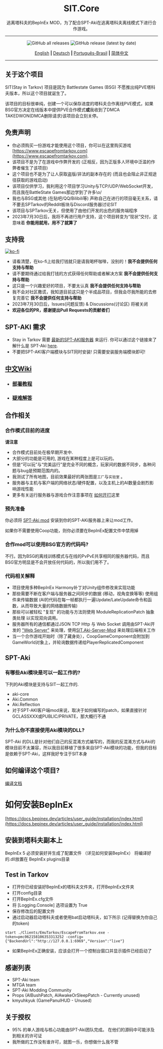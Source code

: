 
<div align=center style="text-align: center">
<h1 style="text-align: center"> SIT.Core </h1>
逃离塔科夫的BepInEx MOD，为了配合SPT-Aki在逃离塔科夫离线模式下进行合作游戏。
</div>

---

<div align=center>

![GitHub all releases](https://img.shields.io/github/downloads/paulov-t/SIT.Core/total) ![GitHub release (latest by date)](https://img.shields.io/github/downloads/paulov-t/SIT.Core/latest/total)

[English](README.md) **|** [Deutsch](README_DE.md) **|** [Português-Brasil](README_PO.md) **|** [简体中文](README_CN.md)
</div>

---
## 关于这个项目

SIT(Stay in Tarkov) 项目是因为 Battlestate Games (BSG) 不愿推出纯PVE塔科夫版本，所以这个项目就诞生了。

该项目的目标很单纯，创建一个可以保存进度的塔科夫合作离线PVE模式，如果BSG官方决定在线版本中提供PVE合作模式**或**我收到了DMCA TAKEDWON(DMCA删除请求)该项目会立刻关停。

## 免责声明

* 你必须购买一份游戏才能使用这个项目，你可以在这里购买游戏[https://www.escapefromtarkov.com](https://www.escapefromtarkov.com). 
* 该项目不是为了在游戏中作弊开发的 (正相反，因为正版多人环境中泛滥的作弊者催生了该项目)
* 这个项目也不是为了让人获取盗版/非法的副本存在的 (而且也会阻止非正规途径获取的游戏启动)
* 该项目仅供学习，我利用这个项目学习Unity与TCP/UDP/WebSocket开发，而且我在BattleState Games那边学到了许多\o/
* 我也与BSG或其他 (在贴吧/QQ/Bilibili等) 声称自己在进行的项目毫无关系，请不要去SPTarkov的Reddit板块与Discord服务器讨论SIT
* 该项目与SPTarkov无关，但使用了由他们开发的出色的服务端程序
* 2023年7月30日后，我将不再进行用户支持，这个项目转变为“现状”交付，这意味着 **你能用就用，用不了就算了**

## 支持我

[![ko-fi](https://ko-fi.com/img/githubbutton_sm.svg)](https://ko-fi.com/N4N2IQ7YJ)
* 请看清楚，在ko-fi上给我打钱就只是请我喝杯咖啡，没别的！**我不会提供任何支持与帮助** 
* 请不要期待通过给我打钱的方式获得任何帮助或者解决方案 **我不会提供任何支持与帮助** 
* 这只是一个兴趣爱好的项目，不要太认真 **我不会提供任何支持与帮助**
* 我不会对社区撒谎，我知道目前这只是个半成品项目，但我会尽我所能的去修复完善它 **我不会提供任何支持与帮助**
* 2023年7月30日后，Issues(问题反馈) & Discussions(讨论区) 将被关闭
* __欢迎各位的PR，感谢提出Pull Requests的贡献者们__

## SPT-AKI 需求
* Stay in Tarkov 需要 [最新的SPT-AKI服务器](https://dev.sp-tarkov.com/SPT-AKI/Server) 来运行. 你可以通过这个链接来了解什么是 SPT-Aki [here](https://www.sp-tarkov.com/).
* 不要把SPT-AKI客户端模块与SIT同时安装! 只需要安装服务端模块即可!

## [中文Wiki](https://github.com/paulov-t/SIT.Core/wiki/%E4%BB%8B%E7%BB%8D(Intro)-Home)
  - ### [部署教程](https://github.com/paulov-t/SIT.Core/wiki/%E9%80%9A%E5%B8%B8%E9%83%A8%E7%BD%B2%E6%96%B9%E5%BC%8F-SETUP-STANDARD)
  - ### [疑难解答](https://github.com/paulov-t/SIT.Core/wiki/%E7%96%91%E9%9A%BE%E8%A7%A3%E7%AD%94-FAQs)

## 合作相关

### 合作模式目前的进度
**请注意**
* 合作模式目前处在极早期开发中. 
* 大部分的功能是可用的, 游戏在某种程度上是可以玩的。
* 但是“可以玩”与“完美运行”是完全不同的概念，玩家间的数据不同步，各种问题与bug是预期范围内的。
* 我测试了所有地图，目前效果最好的两张图是`工厂`与`实验室` 。
* 服务器与主机与客户端的网络状态/硬件配置，以及主机上的AI数量会剧烈影响游戏性能
* 更多有关运行服务器与游戏合作注意事项在 [如何开打](https://github.com/paulov-t/SIT.Core/wiki/%E5%BC%80%E5%A7%8B%E4%B8%80%E5%9C%BA%E6%B8%B8%E6%88%8F-HOSTING)这里

### 预先准备
你必须将 [SPT-Aki mod](https://github.com/paulov-t/SIT.Aki-Server-Mod) 安装到你的SPT-AKi服务器上来让mod工作。

如果你不需要使用Coop功能，则你必须要在BepInEx配置文件中禁用掉


### 合作mod可以使用BSG官方的代码吗?
不行。因为BSG的离线训练模式与在线的PvPvE共享相同的服务器代码，而且BSG官方明显是不会开放任何代码的，所以我们用不了。

### 代码相关解释
- 项目使用多种BepInEx Harmony补丁对Unity组件修改来实现功能
- 那些需要不断在客户端与服务器之间同步的数据 (移动，视角变换等等) 使用组件来传输数据 (AI的代码在每一帧都执行一遍Update/LateUpdate命令和函数，从而导致大量的网络数据传输)
- 那些可以被轻松 "复现" 的功能与方法则使用 ModuleReplicationPatch 抽象类处理 以实现双向调用。
- 服务器所有的通信都通过JSON TCP Http 与 Web Socket 调用由SPT-Aki开发的 ["Web Server"](https://dev.sp-tarkov.com/SPT-AKI/Server) 来处理，使用[SIT.Aki-Server-Mod](https://github.com/paulov-t/SIT.Aki-Server-Mod) 来处理后端相关工作
- 当一个合作游戏开始时（除了藏身处），CoopGameComponent会附加到GameWorld对象上，并轮询数据传递给PlayerReplicatedComponent



## SPT-Aki

### 有哪些Aki模块是可以一起工作的?
下列的Aki模块是支持与SIT一起工作的.
- aki-core
- Aki.Common
- Aki.Reflection
- 对于SPT-AKI客户端mod来说，取决于如何编写的patch，如果直接针对GCLASSXXX或PUBLIC/PRIVATE，那大概行不通

### 为什么你不直接使用Aki模块的DLL?
SPT-Aki 的DLL是针对他们自己的反混淆方式编写的，而我的反混淆方式与Aki的模块目前不太兼容，所以我目前移植了很多来自SPT-Aki模块的功能，但我的目标是依赖于SPT-Aki，这样我好专注于SIT本身


## 如何编译这个项目? 
[编译文档](COMPILE.md)

# 如何安装BepInEx
[https://docs.bepinex.dev/articles/user_guide/installation/index.html](https://docs.bepinex.dev/articles/user_guide/installation/index.html)

## 安装到塔科夫副本上
BepInEx 5 必须安装好并生成了配置文件 （详见如何安装BepInEx）
将编译好的.dll放置在 BepInEx plugins目录

## Test in Tarkov
- 打开你已经安装好BepInEx的塔科夫文件夹，打开BepInEx文件夹
- 打开config目录
- 打开BepInEx.cfg文件
- 将 [Logging.Console] 选项设置为 True
- 保存修改后的配置文件
- 通过启动器启动塔科夫或者使用bat启动塔科夫，如下所示 (记得替换为你自己的token)
```
start ./Clients/EmuTarkov/EscapeFromTarkov.exe -token=pmc062158106353313252 -config={"BackendUrl":"http://127.0.0.1:6969","Version":"live"}
```
- 如果BepInEx正确安装，应该会打开一个控制台窗口并显示插件已经启动了


## 感谢列表
- SPT-Aki team
- MTGA team
- SPT-Aki Modding Community
- Props (AIBushPatch, AIAwakeOrSleepPatch - Currently unused)
- kmyuhkyuk (GamePanulHUD - Unused)

## 关于授权

- 95% 的单人游戏与核心功能由SPT-Aki团队完成。 在他们的源码中可能涉及到相关的许可证
- 我所做的工作没有谁许可，就图一乐，你想做什么我不管
